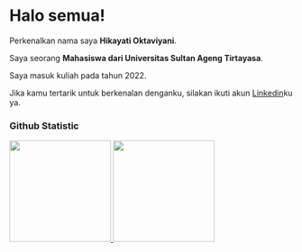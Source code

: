 # Halo semua! 

Perkenalkan nama saya **Hikayati Oktaviyani**.<br>

Saya seorang **Mahasiswa dari Universitas Sultan Ageng Tirtayasa**.<br>

Saya masuk kuliah pada tahun 2022.<br>

Jika kamu tertarik untuk berkenalan denganku, silakan ikuti akun [Linkedin](https://www.linkedin.com/in/hikayati-oktaviyani/)ku ya.

### Github Statistic
<p align="left">
<a href="https://github.com/penuliscode">
  <img height="180em" src="https://github-readme-stats-eight-theta.vercel.app/api?username=penuliscode&show_icons=true&theme=algolia&include_all_commits=true&count_private=true"/>
  <img height="180em" src="https://github-readme-stats-eight-theta.vercel.app/api/top-langs/?username=penuliscode&layout=compact&theme=algolia"/>
</a>
</p>
